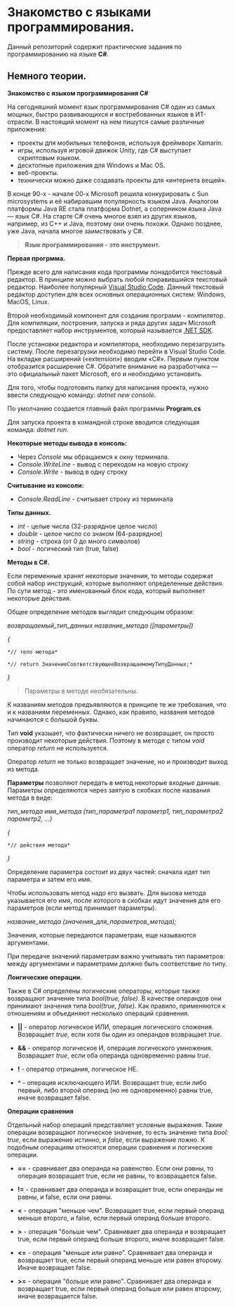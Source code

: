 # Знакомство с языками программирования.

Данный репозиторий содержит практические задания по программированию на языке **С#**.

## Немного теории.

**Знакомство с языком программирования C#**

На сегодняшний момент язык программирования C# один из самых мощных, быстро развивающихся и востребованных языков в ИТ-отрасли. В настоящий момент на нем пишутся самые различные приложения:

*  проекты для мобильных телефонов, используя фреймворк Xamarin.
*  игры, используя игровой движок Unity, где С# выступает скриптовым языком.
*  десктопные приложения для Windows и Mac OS.
*  веб-проекты.
*  технически можно даже создавать проекты для «интернета вещей».

В конце 90-х - начале 00-х Microsoft решила конкурировать с Sun microsystems и её набиравшим популярность языком Java. Аналогом платформы Java RE стала платформа Dotnet, а соперником языка Java — язык С#. На старте С# очень многое взял из других языков, например, из С++ и Java, поэтому они очень похожи. Однако позднее, уже Java, начала многое заимствовать у С#.

> **Язык программирования - это инструмент.**

**Первая прогрмма.**

Прежде всего для написания кода программы понадобится текстовый редактор. В принципе можно выбрать любой понравившийся текстовый редактор. Наиболее популярный [Visual Studio Code](https://code.visualstudio.com/Download). Данный текстовый редактор доступен для всех основных операционных систем: Windows, MacOS, Linux.

Второй необходимый компонент для создания программ - компилятор. Для компиляции, построения, запуска и ряда других задач Microsoft предоставляет набор инструментов, который называется [.NET SDK](https://dotnet.microsoft.com/en-us/download).

После установки редактора и компилятора, необходимо перезагрузить систему. После перезагрузки необходимо перейти в Visual Studio Code. На вкладке расширений («extension») вводим «С#». Первым пунктом отобразится расширение С#. Обратите внимание на разработчика — это официальный пакет Microsoft, его и необходимо установить.

Для того, чтобы подготовить папку для написания проекта, нужно ввести следующую команду: *dotnet new console*.

По умолчанию создается главный файл программы **Program.cs**

Для запуска проекта в командной строке вводится следующая команда: *dotnet run*.

**Некоторые методы вывода в консоль:**

* Через *Console* мы обращаемся к окну терминала.
* *Console.WriteLine* - вывод с переходом на новую строку
* *Console.Write* - вывод в одну строку

**Считывание из консоли:**
* *Console.ReadLine* - считывает строку из терминала

**Типы данных.**

* *int* - целые числа (32-разрядное целое число)
* *double* - целое число со знаком (64-разрядное)
* *string* - строка (от 0 до много символов)
* *bool* - логический тип (true, false)

**Методы в С#.**

Если переменные хранят некоторые значения, то методы содержат собой набор инструкций, которые выполняют определенные действия. По сути метод - это именованный блок кода, который выполняет некоторые действия.

Общее определение методов выглядит следующим образом:

*возвращаемый_тип_данныx название_метода ([параметры])*

*{*

    *// тело метода*

    *// return ЗначениеСоответствующееВозвращаемомуТипуДанных;*

*}*

> Параметры в методе необязательны. 

К названиям методов предъявляются в принципе те же требования, что и к названиям переменных. Однако, как правило, названия методов начинаются с большой буквы.

Тип **void** указыает, что фактически ничего не возвращает, он просто производит некоторые действия. Поэтому в методе с типом *void* оператор *return* не используется.

Оператор *return* не только возвращает значение, но и производит выход из метода.

**Параметры** позволяют передать в метод некоторые входные данные. Параметры определяются через заятую в скобках после названия метода в виде:

*тип_метода имя_метода (тип_параметра1 параметр1, тип_параметра2 параметр2, ...)*

*{*

    *// действия метода*
    
*}*

Определение параметра состоит из двух частей: сначала идет тип параметра и затем его имя.

Чтобы использовать метод надо его вызвать. Для вызова метода указывается его имя, после которого в скобках идут значения для его параметров (если метод принимает параметры).

*название_метода (значения_для_параметров_метода);*

Значения, которые передаются параметрам, еще называются аргументами.

При передаче значений параметрам важно учитывать тип параметров: между аргументами и параметрами должно быть соответствие по типу.

**Лоигические операции.**

Также в C# определены логические операторы, которые также возвращают значение типа *bool(true, false)*. В качестве операндов они принимают значения типа *bool(true, false)*. Как правило, применяются к отношениям и объединяют несколько операций сравнения.

* **||** - оператор логическое ИЛИ, операция логического сложения. Возвращает *true*, если хотя бы один из операндов возвращает *true*.

* **&&** - оператор логическое И, операция логического умножения. Возвращает *true*, если оба операнда одновременно равны *true*.

* **!** - оператор отрицания, логическое НЕ.

* **^** - операция исключающего ИЛИ. Возвращает true, если либо первый, либо второй операнд (но не одновременно) равны true, иначе возвращает false.

**Операции сравнения**

Отдельный набор операций представляет условные выражения. Такие операции возвращают логическое значение, то есть значение типа *bool: true*, если выражение истинно, и *false*, если выражение ложно. К подобным операциям относятся операции сравнения и логические операции.

* **==** - сравнивает два операнда на равенство. Если они равны, то операция возвращает true, если не равны, то возвращается false.

* **!=** - сравнивает два операнда и возвращает true, если операнды не равны, и false, если они равны.

* **<** - операция "меньше чем". Возвращает true, если первый операнд меньше второго, и false, если первый операнд больше второго.
  
* **>** - операция "больше чем". Сравнивает два операнда и возвращает true, если первый операнд больше второго, иначе возвращает false.

* **<=** - операция "меньше или равно". Сравнивает два операнда и возвращает true, если первый операнд меньше или равен второму. Иначе возвращает false.

* **>=** - операция "больше или равно". Сравнивает два операнда и возвращает true, если первый операнд больше или равен второму, иначе возвращается false.
